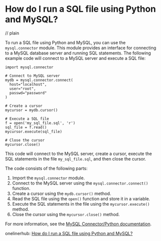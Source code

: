 # How do I run a SQL file using Python and MySQL?
// plain

To run a SQL file using Python and MySQL, you can use the `mysql.connector` module. This module provides an interface for connecting to a MySQL database server and running SQL statements. The following example code will connect to a MySQL server and execute a SQL file:

```
import mysql.connector

# Connect to MySQL server
mydb = mysql.connector.connect(
  host="localhost",
  user="root",
  passwd="password"
)

# Create a cursor
mycursor = mydb.cursor()

# Execute a SQL file
f = open('my_sql_file.sql', 'r')
sql_file = f.read()
mycursor.execute(sql_file)

# Close the cursor
mycursor.close()
```

This code will connect to the MySQL server, create a cursor, execute the SQL statements in the file `my_sql_file.sql`, and then close the cursor.

The code consists of the following parts:

1. Import the `mysql.connector` module.
2. Connect to the MySQL server using the `mysql.connector.connect()` function.
3. Create a cursor using the `mydb.cursor()` method.
4. Read the SQL file using the `open()` function and store it in a variable.
5. Execute the SQL statements in the file using the `mycursor.execute()` method.
6. Close the cursor using the `mycursor.close()` method.

For more information, see the [MySQL Connector/Python documentation](https://dev.mysql.com/doc/connector-python/en/).

onelinerhub: [How do I run a SQL file using Python and MySQL?](https://onelinerhub.com/python-mysql/how-do-i-run-a-sql-file-using-python-and-mysql)